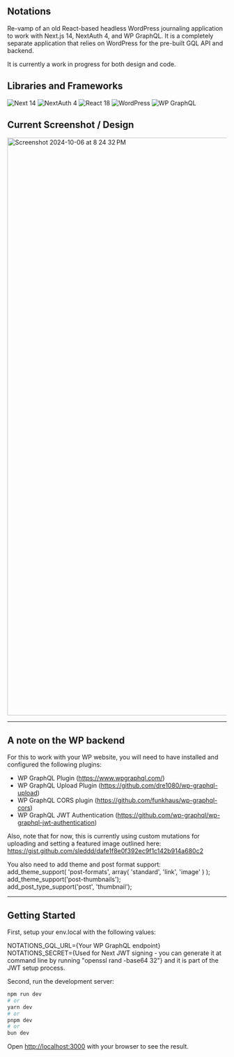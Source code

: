 ## Notations
Re-vamp of an old React-based headless WordPress journaling application to work with Next.js 14, NextAuth 4, and WP GraphQL. It is a completely separate application that relies on WordPress for the pre-built GQL API and backend.

It is currently a work in progress for both design and code.

## Libraries and Frameworks
![Next 14](https://img.shields.io/badge/Next%2014-black)
![NextAuth 4](https://img.shields.io/badge/NextAuth%204-purple)
![React 18](https://img.shields.io/badge/React%2018-teal)
![WordPress](https://img.shields.io/badge/WordPress-blue)
![WP GraphQL](https://img.shields.io/badge/WP%20GraphQL-blue)

## Current Screenshot / Design
<img width="1324" alt="Screenshot 2024-10-06 at 8 24 32 PM" src="https://github.com/user-attachments/assets/7ebe68eb-18e2-4aa1-9b33-0a485eb0de98">

---

## A note on the WP backend
For this to work with your WP website, you will need to have installed and configured the following plugins: 
- WP GraphQL Plugin (https://www.wpgraphql.com/)
- WP GraphQL Upload Plugin (https://github.com/dre1080/wp-graphql-upload)
- WP GraphQL CORS plugin (https://github.com/funkhaus/wp-graphql-cors)
- WP GraphQL JWT Authentication (https://github.com/wp-graphql/wp-graphql-jwt-authentication)

Also, note that for now, this is currently using custom mutations for uploading and setting a featured image outlined here:\
https://gist.github.com/sleddd/dafe1f8e0f392ec9f1c142b914a680c2

You also need to add theme and post format support:\
add_theme_support( 'post-formats', array( 'standard', 'link', 'image' ) );\
add_theme_support('post-thumbnails');\
add_post_type_support('post', 'thumbnail');

---

## Getting Started

First, setup your env.local with the following values: 

NOTATIONS_GQL_URL={Your WP GraphQL endpoint}\
NOTATIONS_SECRET={Used for Next JWT signing - you can generate it at command line by running "openssl rand -base64 32"} and it is part of the JWT setup process.

Second, run the development server:

```bash
npm run dev
# or
yarn dev
# or
pnpm dev
# or
bun dev
```

Open [http://localhost:3000](http://localhost:3000) with your browser to see the result.
